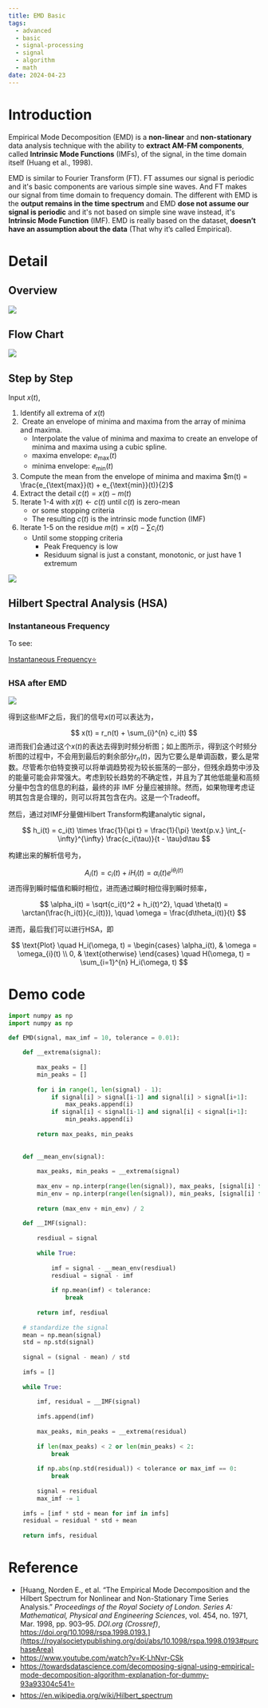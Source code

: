 ```yaml
---
title: EMD Basic
tags:
  - advanced
  - basic
  - signal-processing
  - signal
  - algorithm
  - math
date: 2024-04-23
---
```

# Introduction


Empirical Mode Decomposition (EMD) is a **non-linear** and **non-stationary** data analysis technique with the ability to **extract AM-FM components**, called **Intrinsic Mode Functions** (IMFs), of the signal, in the time domain itself (Huang et al., 1998).

EMD is similar to Fourier Transform (FT). FT assumes our signal is periodic and it's basic components are various simple sine waves. And FT makes our signal from time domain to frequency domain. The different with EMD is the **output remains in the time spectrum** and EMD **dose not assume our signal is periodic** and it's not based on simple sine wave instead, it's **Intrinsic Mode Function** (IMF).  EMD is really based on the dataset, **doesn’t have an assumption about the data** (That why it’s called Empirical).

# Detail

## Overview

![](signal/signal_processing/algorithm/EMD/attachments/Pasted%20image%2020240417160805.png)

## Flow Chart

![](signal/signal_processing/algorithm/EMD/attachments/Pasted%20image%2020240417160534.png)

## Step by Step

Input  $x(t)$,

1. Identify all extrema of $x(t)$
2.  Create an envelope of minima and maxima from the array of minima and maxima. 
	* Interpolate the value of minima and maxima to create an envelope of minima and maxima using a cubic 
	spline.
	* maxima envelope: $e_{\text{max}}(t)$
	* minima envelope: $e_{\text{min}}(t)$
3.  Compute the mean from the envelope of minima and maxima $m(t) = \frac{e_{\text{max}}(t) + e_{\text{min}}(t)}{2}$ 
4. Extract the detail $c(t) = x(t) - m(t)$
5. Iterate 1-4 with $x(t) \gets c(t)$ until $c(t)$ is zero-mean
	* or some stopping criteria
	* The resulting $c(t)$ is the intrinsic mode function (IMF)
6. Iterate 1-5 on the residue $m(t) = x(t) - \sum c_i(t)$
	* Until some stopping criteria
		* Peak Frequency is low
		* Residuum signal is just a constant, monotonic, or just have 1 extremum


![](signal/signal_processing/algorithm/EMD/attachments/Pasted%20image%2020240417160436.png)


## Hilbert Spectral Analysis (HSA)

### Instantaneous Frequency

To see:

[Instantaneous Frequency⭐](signal/signal_processing/basic_knowledge/instantaneous_frequency.md)

### HSA after EMD

![](signal/signal_processing/algorithm/EMD/attachments/2d8bbe7b82ba09ec5220d81af8a5c22.jpg)

得到这些IMF之后，我们的信号$x(t)$可以表达为，

$$
x(t) = r_n(t) + \sum_{i}^{n} c_i(t)
$$
进而我们会通过这个$x(t)$的表达去得到时频分析图；如上图所示，得到这个时频分析图的过程中，不会用到最后的剩余部分$r_n(t)$，因为它要么是单调函数，要么是常数。尽管希尔伯特变换可以将单调趋势视为较长振荡的一部分，但残余趋势中涉及的能量可能会非常强大。考虑到较长趋势的不确定性，并且为了其他低能量和高频分量中包含的信息的利益，最终的非 IMF 分量应被排除。然而，如果物理考虑证明其包含是合理的，则可以将其包含在内。这是一个Tradeoff。

然后，通过对IMF分量做Hilbert Transform构建analytic signal，

$$
h_i(t) = c_i(t) \times \frac{1}{\pi t} = \frac{1}{\pi} \text{p.v.} \int_{-\infty}^{\infty} \frac{c_i(\tau)}{t - \tau}d\tau
$$

构建出来的解析信号为，

$$
A_i(t) = c_i(t) + iH_i(t) = \alpha_i(t) e^{i\theta_i(t)}
$$
进而得到瞬时幅值和瞬时相位，进而通过瞬时相位得到瞬时频率，

$$
\alpha_i(t) = \sqrt{c_i(t)^2 + h_i(t)^2}, \quad \theta(t) = \arctan(\frac{h_i(t)}{c_i(t)}), \quad \omega = \frac{d\theta_i(t)}{t}
$$

进而，最后我们可以进行HSA，即

$$
\text{Plot} \quad H_i(\omega, t) = \begin{cases}
\alpha_i(t), & \omega = \omega_{i}(t) \\
0, & \text{otherwise}
\end{cases}
\quad H(\omega, t) = \sum_{i=1}^{n} H_i(\omega, t)
$$


# Demo code


```python
import numpy as np
import numpy as np

def EMD(signal, max_imf = 10, tolerance = 0.01):
    
    def __extrema(signal):
        
        max_peaks = []
        min_peaks = []
        
        for i in range(1, len(signal) - 1):
            if signal[i] > signal[i-1] and signal[i] > signal[i+1]:
                max_peaks.append(i)
            if signal[i] < signal[i-1] and signal[i] < signal[i+1]:
                min_peaks.append(i)
                
        return max_peaks, min_peaks
    
    
    def __mean_env(signal):
        
        max_peaks, min_peaks = __extrema(signal)
        
        max_env = np.interp(range(len(signal)), max_peaks, [signal[i] for i in max_peaks])
        min_env = np.interp(range(len(signal)), min_peaks, [signal[i] for i in min_peaks])
        
        return (max_env + min_env) / 2
    
    def __IMF(signal):
        
        resdiual = signal
        
        while True:
        
            imf = signal - __mean_env(resdiual)
            resdiual = signal - imf
            
            if np.mean(imf) < tolerance:
                break
        
        return imf, resdiual
    
    # standardize the signal
    mean = np.mean(signal)
    std = np.std(signal)
    
    signal = (signal - mean) / std
    
    imfs = []
    
    while True:
        
        imf, residual = __IMF(signal)
        
        imfs.append(imf)
        
        max_peaks, min_peaks = __extrema(residual)
        
        if len(max_peaks) < 2 or len(min_peaks) < 2:
            break
        
        if np.abs(np.std(residual)) < tolerance or max_imf == 0:
            break
        
        signal = residual
        max_imf -= 1
        
    imfs = [imf * std + mean for imf in imfs]
    residual = residual * std + mean
        
    return imfs, residual
```

# Reference

* [Huang, Norden E., et al. “The Empirical Mode Decomposition and the Hilbert Spectrum for Nonlinear and Non-Stationary Time Series Analysis.” _Proceedings of the Royal Society of London. Series A: Mathematical, Physical and Engineering Sciences_, vol. 454, no. 1971, Mar. 1998, pp. 903–95. _DOI.org (Crossref)_, https://doi.org/10.1098/rspa.1998.0193.](https://royalsocietypublishing.org/doi/abs/10.1098/rspa.1998.0193#purchaseArea)
* https://www.youtube.com/watch?v=K-LhNvr-CSk
* https://towardsdatascience.com/decomposing-signal-using-empirical-mode-decomposition-algorithm-explanation-for-dummy-93a93304c541⭐
* https://en.wikipedia.org/wiki/Hilbert_spectrum